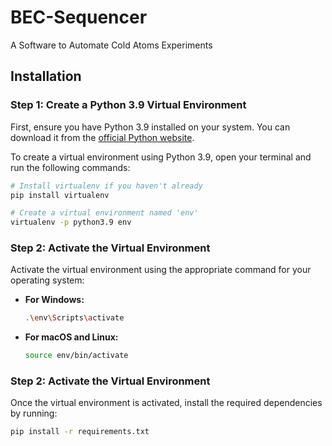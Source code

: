 # BEC-Sequencer
A Software to Automate Cold Atoms Experiments
## Installation

### Step 1: Create a Python 3.9 Virtual Environment
First, ensure you have Python 3.9 installed on your system. You can download it from the [official Python website](https://www.python.org/downloads/).

To create a virtual environment using Python 3.9, open your terminal and run the following commands:

```bash
# Install virtualenv if you haven't already
pip install virtualenv

# Create a virtual environment named 'env'
virtualenv -p python3.9 env
```
### Step 2: Activate the Virtual Environment
Activate the virtual environment using the appropriate command for your operating system:

- **For Windows:**
  ```bash
  .\env\Scripts\activate
  ```
- **For macOS and Linux:**
  ```bash
  source env/bin/activate
  ```
### Step 2: Activate the Virtual Environment
Once the virtual environment is activated, install the required dependencies by running:
  ```bash
  pip install -r requirements.txt
  ```


